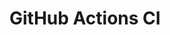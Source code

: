 # GitHub Actions CI





























































































































































































































































































































































































































































































































































































































































































































































































































































































































































































































































































































































































































































































































































































































































































































































































































































































































































































































































































































































































































































































































































































































































































































































































































































































































































































































